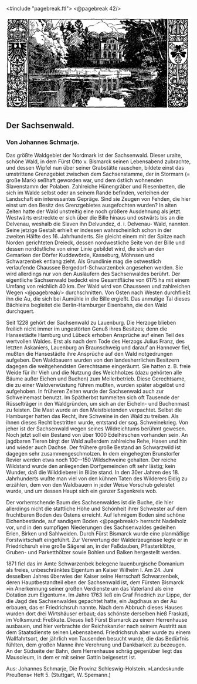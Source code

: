 <#include "pagebreak.ftl">
\<@pagebreak 42/>
<div align="center"><img alt="Herrenhaus an einem See eingerahmt von Bäumen" src="0050.gif"/></div>

<h2>Der Sachsenwald.</h2>

<h3>Von Johannes Schmarje.</h3>

Das größte Waldgebiet der Nordmark ist der Sachsenwald. Dieser
uralte, schöne Wald, in dem Fürst Otto v. Bismarck seinen
Lebensabend zubrachte, und dessen Wipfel nun über seiner Grabstätte
rauschen, bildete einst das umstrittene Grenzgebiet zwischen dem
Sachsenstamme, der in Stormarn (= große Mark) seßhaft geworden
war, und dem östlich wohnenden Slavenstamm der Polaben. Zahlreiche
Hünengräber und Riesenbetten, die sich im Walde selbst oder
an seinem Rande befinden, verleihen der Landschaft ein interessantes
Gepräge. Sind sie Zeugen von Fehden, die hier einst um den
Besitz des Grenzgebietes ausgefochten wurden? In alten Zeiten
hatte der Wald unstreitig eine noch größere Ausdehnung als jetzt.
Westwärts erstreckte er sich über die Bille hinaus und ostwärts bis
an die Delvenau, weshalb die Slaven ihn Delvundez, d. i. Delvenau-
Wald, nannten. Seine jetzige Gestalt erhielt er indessen wahrscheinlich
schon in der zweiten Hälfte des 16. Jahrhunderts. Sie gleicht einem
mit der Spitze nach Norden gerichteten Dreieck, dessen nordwestliche
Seite von der Bille und dessen nordöstliche von einer Linie gebildet
wird, die sich an den Gemarken der Dörfer Kuddewörde, Kasseburg,
Möhnsen und Schwarzenbek entlang zieht. Als Grundlinie
mag die ostwestlich verlaufende Chaussee Bergedorf-Schwarzenbek
angesehen werden. Sie wird allerdings nur von den Ausläufern
des Sachsenwaldes berührt. Der eigentliche Sachsenwald bedeckt
eine Gesamtfläche von 6175 ha mit einem Umfang von reichlich
40 km. Der Wald wird von Chausseen und zahlreichen Wegen 
\<@pagebreak/>
durchschnitten. Von Osten nach Westen durchfließt ihn die Au,
die sich bei Aumühle in die Bille ergießt. Das anmutige Tal dieses
Bächleins begleitet die Berlin-Hamburger Eisenbahn, die den Wald
durchquert.

Seit 1228 gehört der Sachsenwald zu Lauenburg. Die Herzoge
blieben freilich nicht immer im ungestörten Genuß ihres Besitzes;
denn die Hansestädte Hamburg und Lübeck erhoben Ansprüche auf
einen Teil des wertvollen Waldes. Erst als nach dem Tode des
Herzogs Julius Franz, des letzten Askaniers, Lauenburg an Braunschweig
und darauf an Hannover fiel, mußten die Hansestädte ihre
Ansprüche auf den Wald notgedrungen aufgeben. Den Waldbauern
wurden von den landesherrlichen Besitzern dagegen die weitgehendsten
Gerechtsame eingeräumt. Sie hatten z. B. freie Weide für ihr Vieh
und die Nutzung des Weichholzes (dazu gehörten alle Bäume außer
Eichen und Buchen) zum Meilerbetrieb. Diese Gerechtsame, die
zu einer Waldverwüstung führen mußten, wurden später abgelöst
und aufgehoben. In früheren Zeiten wurde der Sachsenwald auch
zur Schweinemast benutzt. Im Spätherbst tummelten sich oft Tausende
der Rüsselträger in den Waldgründen, um sich an der Eicheln- und
Buchenmast zu feisten. Die Mast wurde an den Meistbietenden
verpachtet. Selbst die Hamburger hatten das Recht, ihre Schweine
in den Wald zu treiben. Als ihnen dieses Recht bestritten wurde,
entstand der sog. Schweinekrieg. Von jeher ist der Sachsenwald
wegen seines Wildreichtums berühmt gewesen. Noch jetzt soll ein
Bestand von über 1000 Edelhirschen vorhanden sein. An jagdbaren
Tieren birgt der Wald außerdem zahlreiche Rehe, Hasen und
hin und wieder auch Dachse. Der frühere große Bestand an Schwarzwild
ist dagegen sehr zusammengeschmolzen. In dem eingehegten
Brunstorfer Revier werden etwa noch 100--150 Wildschweine gehalten.
Der reiche Wildstand wurde den anliegenden Dorfgemeinden
oft sehr lästig; kein Wunder, daß die Wilddieberei in Blüte stand.
In den 30er Jahren des 18. Jahrhunderts wußte man viel von
den kühnen Taten des Wilderers Eidig zu erzählen, dem von den
Waldbauern in jeder Weise Vorschub geleistet wurde, und um dessen
Haupt sich ein ganzer Sagenkreis wob.

Der vorherrschende Baum des Sachsenwaldes ist die Buche,
die hier allerdings nicht die stattliche Höhe und Schönheit ihrer
Schwester auf dem fruchtbaren Boden des Ostens erreicht. Auf
lehmigem Boden sind schöne Eichenbestände, auf sandigem Boden 
\<@pagebreak/>
herrscht Nadelholz vor, und in den sumpfigen Niederungen des
Sachsenwaldes gedeihen Erlen, Birken und Sahlweiden. Durch Fürst
Bismarck wurde eine planmäßige Forstwirtschaft eingeführt. Zur
Verwertung der Walderzeugnisse legte er in Friedrichsruh eine
große Sägerei an, in der Faßdauben, Pflasterklötze, Gruben- und
Parketthölzer sowie Bohlen und Balken hergestellt werden.

1871 fiel das im Amte Schwarzenbek belegene lauenburgische
Domanium als freies, unbeschränktes Eigentum an Kaiser Wilhelm I.
Am 24. Juni desselben Jahres überwies der Kaiser seine Herrschaft
Schwarzenbek, deren Hauptbestandteil eben der Sachsenwald ist, dem
Fürsten Bismarck »in Anerkennung seiner großen Verdienste um
das Vaterland als eine Dotation zum Eigentum«. Im Jahre 1763
ließ ein Graf Friedrich zur Lippe, der die Jagd des Sachsenwaldes
gepachtet hatte, ein Jagdhaus an der Au erbauen, das er <span class="g">Friedrichsruh</span>
nannte. Nach dem Abbruch dieses Hauses wurden dort
drei Wirtshäuser erbaut; das schönste derselben hieß Fraskati, im
Volksmund: Freßkate. Dieses ließ Fürst Bismarck zu einem Herrenhause
ausbauen, und hier verbrachte der Reichskanzler nach seinem
Austritt aus dem Staatsdienste seinen Lebensabend. Friedrichsruh
aber wurde zu einem Wallfahrtsort, der jährlich von Tausenden besucht
wurde, die das Bedürfnis fühlten, dem großen Manne ihre
Verehrung und Dankbarkeit zu bezeugen. An der Südseite der
Bahn, dem Herrenhause schräg gegenüber liegt das Mausoleum,
in dem er mit seiner Gattin beigesetzt ist.

<div class="source">Aus: Johannes Schmarje, Die Provinz Schleswig-Holstein.
»Landeskunde Preußens« Heft 5. (Stuttgart, W. Spemann.)</div>

